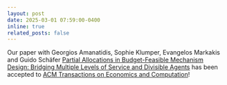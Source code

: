 ```yaml
---
layout: post
date: 2025-03-01 07:59:00-0400
inline: true
related_posts: false
---
```


Our paper with Georgios Amanatidis, Sophie Klumper, Evangelos Markakis and Guido Schäfer <a href="https://arxiv.org/abs/2307.07385">Partial Allocations in Budget-Feasible Mechanism Design: Bridging Multiple Levels of Service and Divisible Agents</a> has been accepted to <a href="https://dl.acm.org/journal/teac">ACM Transactions on Economics and Computation</a>!
